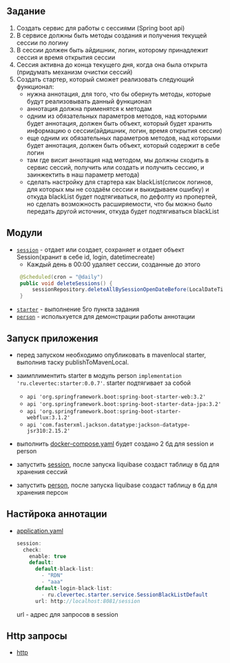 ## Задание
1. Создать сервис для работы с сессиями (Spring boot api)
2. В сервисе должны быть методы создания и получения текущей сессии по логину
3. В сессии должен быть айдишник, логин, которому принадлежит сессия и время открытия сессии
4. Сессия активна до конца текущего дня, когда она была открыта (придумать механизм очистки сессий)
5. Создать стартер, который сможет реализовать следующий функционал:
   - нужна аннотация, для того, что бы обернуть методы, которые будут реализовывать данный функционал
   - аннотация должна применятся к методам
   - одним из обязательных параметров методов, над которыми будет аннотация, должен быть объект, который будет хранить информацию о сессии(айдишник, логин, время открытия сессии)
   - еще одним их обязательных параметров методов, над которыми будет аннотация, должен быть объект, который содержит в себе логин  
   - там где висит аннотация над методом, мы должны сходить в сервис сессий, получить или создать и получить сессию, и заинжектить в наш параметр метода)
   - сделать настройку для стартера как blackList(список логинов, для которых мы не создаём сессии и выкидываем ошибку) и откуда blackList будет подтягиваться, по дефолту из пропертей, но сделать возможность расширяемости, что бы можно было передать другой источник, откуда будет подтягиваться blackList
## Модули
- [`session`](session) - отдает или создает, сохраняет и отдает объект Session(хранит в себе id, login, datetimecreate)
  - Каждый день в 00:00 удаляет сессии, созданные до этого
   ```java
    @Scheduled(cron = "@daily")
    public void deleteSessions() {
        sessionRepository.deleteAllBySessionOpenDateBefore(LocalDateTime.now());
    }
    ```
- [`starter`](starter) - выполнение 5го пункта задания
- [`person`](person) - испольхуется для демонстрации работы аннотации
## Запуск приложения
- перед запуском необходимо опубликовать в mavenlocal starter, выполнив таску publishToMavenLocal.
- заимплиментить starter в модуль person `implementation 'ru.clevertec:starter:0.0.7'`. starter подтягивает за собой
  - `api 'org.springframework.boot:spring-boot-starter-web:3.2'`
  - `api 'org.springframework.boot:spring-boot-starter-data-jpa:3.2'`
  - `api 'org.springframework.boot:spring-boot-starter-webflux:3.1.2'`
  - `api 'com.fasterxml.jackson.datatype:jackson-datatype-jsr310:2.15.2'`
- выполнить [docker-compose.yaml](docker-compose.yaml) будет создано 2 бд для session и person
- запустить [session](https://github.com/MaksLaptsev/SpringBootStarter/blob/d86440722faaa0a26a8f5551e56c955143f6448e/session/src/main/java/ru/clevertec/session/SessionApplication.java#L9), после запуска liquibase создаст таблицу в бд для хранения сессий

- запустить [person](https://github.com/MaksLaptsev/SpringBootStarter/blob/d86440722faaa0a26a8f5551e56c955143f6448e/person/src/main/java/ru/clevertec/person/PersonApplication.java#L9), после запуска liquibase создаст таблицу в бд для хранения персон
## Настйрока аннотации
- [application.yaml](person/src/main/resources/application.yaml)

  ```java
  session:
    check:
      enable: true
      default:
        default-black-list:
          - "RDN"
          - "aaa"
        default-login-black-list:
          - ru.clevertec.starter.service.SessionBlackListDefault
        url: http://localhost:8081/session
  ```

  url - адрес для запросов в session
## Http запросы
- [http](person/src/main/resources/requests.http)